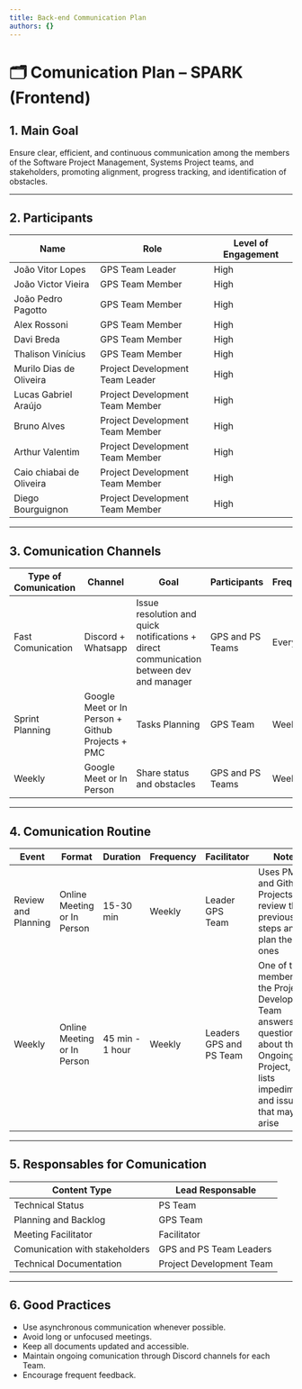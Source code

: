 ```yaml
---
title: Back-end Communication Plan
authors: {}
---
```


# 🗂️ Comunication Plan – SPARK (Frontend)

## 1. Main Goal

Ensure clear, efficient, and continuous communication among the members of the Software Project Management, Systems Project teams, and stakeholders, promoting alignment, progress tracking, and identification of obstacles.

---

## 2. Participants

| Name             | Role               | Level of Engagement |
|------------------|-----------------------------|------------------------|
| João Vitor Lopes       | GPS Team Leader     | High                  |
| João Victor Vieira    | GPS Team Member  | High             |
| João Pedro Pagotto   | GPS Team Member        | High                   |
| Alex Rossoni   |  GPS Team Member      | High                  |
| Davi Breda    |  GPS Team Member         | High                  |
| Thalison Vinícius      | GPS Team Member    | High            |
| Murilo Dias de Oliveira  |Project Development Team Leader| High |
| Lucas Gabriel Araújo |Project Development Team Member| High |
| Bruno Alves  |Project Development Team Member| High |
| Arthur Valentim  |Project Development Team Member| High |
| Caio chiabai de Oliveira  |Project Development Team Member| High |
| Diego Bourguignon  |Project Development Team Member| High |

---

## 3. Comunication Channels

| Type of Comunication    | Channel                      | Goal                                      | Participants        | Frequency       |
|------------------------|----------------------------|-----------------------------------------------|----------------------|------------------|
| Fast Comunication     | Discord + Whatsapp            | Issue resolution and quick notifications + direct communication between dev and manager        | GPS and PS Teams       | Every day         |
| Sprint Planning | Google Meet or In Person + Github Projects + PMC   | Tasks Planning                      | GPS Team         |  Weekly       |
| Weekly | Google Meet or In Person | Share status and obstacles  | GPS and PS Teams             | Weekly |

---

## 4. Comunication Routine

| Event             | Format       | Duration | Frequency | Facilitator     | Notes                        |
|--------------------|----------------|---------|------------|------------------|------------------------------------|
| Review and Planning | Online Meeting or In Person | 15-30 min  | Weekly     | Leader GPS Team  | Uses PMC and Github Projects to review the previous steps and plan the next ones  |
| Weekly           | Online Meeting or In Person | 45 min - 1 hour     | Weekly  | Leaders GPS and PS Team     | One of the members of the Project Development Team answers the questions about the Ongoing Project, and lists impediments and issues that may arise |

---

## 5. Responsables for Comunication

| Content Type             | Lead Responsable     |
|------------------------------|----------------------------|
| Technical Status             | PS Team                    |
| Planning and Backlog         | GPS Team                   |
| Meeting Facilitator          | Facilitator                |
| Comunication with stakeholders | GPS and PS Team Leaders  |
| Technical Documentation      | Project Development Team   |

---

## 6. Good Practices

- Use asynchronous communication whenever possible.
- Avoid long or unfocused meetings.  
- Keep all documents updated and accessible.  
- Maintain ongoing comunication through Discord channels for each Team.  
- Encourage frequent feedback.  